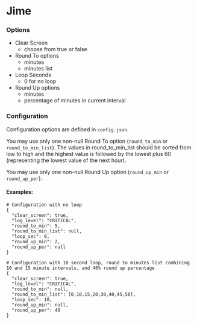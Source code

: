 # Jime
### Options
* Clear Screen
  * choose from true or false
* Round To options
  * minutes
  * minutes list
* Loop Seconds
  * 0 for no loop
* Round Up options
  * minutes
  * percentage of minutes in current interval

### Configuration
Configuration options are defined in `config.json`.

You may use only one non-null Round To option (`round_to_min` or `round_to_min_list`). The values in round_to_min_list should be sorted from low to high and the highest value is followed by the lowest plus 60 (representing the lowest value of the next hour). 

You may use only one non-null Round Up option (`round_up_min` or `round_up_per`).

#### Examples:
```
# Configuration with no loop
{
  "clear_screen": true,
  "log_level": "CRITICAL",
  "round_to_min": 5,
  "round_to_min_list": null,
  "loop_sec": 0,
  "round_up_min": 2,
  "round_up_per": null
}
```
```
# Configuration with 10 second loop, round to minutes list combining 10 and 15 minute intervals, and 40% round up percentage
{
  "clear_screen": true,
  "log_level": "CRITICAL",
  "round_to_min": null,
  "round_to_min_list": [0,10,15,20,30,40,45,50],
  "loop_sec": 10,
  "round_up_min": null,
  "round_up_per": 40
}
```
